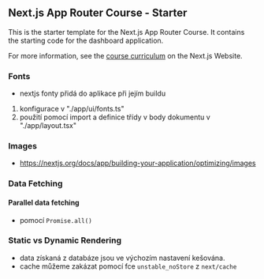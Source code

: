 ## Next.js App Router Course - Starter

This is the starter template for the Next.js App Router Course. It contains the starting code for the dashboard application.

For more information, see the [course curriculum](https://nextjs.org/learn) on the Next.js Website.

### Fonts

- nextjs fonty přidá do aplikace při jejím buildu

1. konfigurace v "./app/ui/fonts.ts"
2. použití pomocí import a definice třídy v body dokumentu v "./app/layout.tsx"

### Images

- <https://nextjs.org/docs/app/building-your-application/optimizing/images>

### Data Fetching

#### Parallel data fetching

- pomocí `Promise.all()`

### Static vs Dynamic Rendering

- data získaná z databáze jsou ve výchozím nastavení kešována.
- cache můžeme zakázat pomocí fce `unstable_noStore` z `next/cache`
